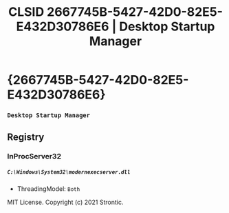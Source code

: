 ﻿---
title: "CLSID 2667745B-5427-42D0-82E5-E432D30786E6 | Desktop Startup Manager"
excerpt: What is COM-Object CLSID 2667745B-5427-42D0-82E5-E432D30786E6?
---

# {2667745B-5427-42D0-82E5-E432D30786E6}

### `Desktop Startup Manager`

## Registry


### InProcServer32

##### `C:\Windows\System32\modernexecserver.dll`
* ThreadingModel: `Both`

MIT License. Copyright (c) 2021 Strontic.


